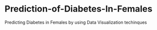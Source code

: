 # Prediction-of-Diabetes-In-Females
Predicting Diabetes in Females by using Data Visualization techinques
